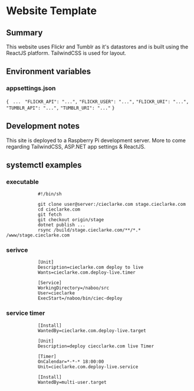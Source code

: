 # Website Template

## Summary

This website uses Flickr and Tumblr as it's datastores and is built using the ReactJS platform. TailwindCSS is used for layout.

## Environment variables

### appsettings.json

`{`
   ` ...`
` "FLICKR_API": "...",`
  `"FLICKR_USER": "...",`
  `"FLICKR_URI": "...",`
  `"TUMBLR_API": "...",`
  `"TUMBLR_URI": "..."`
`}`


## Development notes

This site is deployed to a Raspberry Pi development server. More to come regarding TailwindCSS, ASP.NET app settings & ReactJS.

## systemctl examples

### executable

                #!/bin/sh

                git clone user@server:/cieclarke.com stage.cieclarke.com
                cd cieclarke.com
                git fetch
                git checkout origin/stage
                dotnet publish ...
                rsync /build/stage.cieclarke.com/**/*.* /www/stage.cieclarke.com

### serivce

                [Unit]
                Description=cieclarke.com deploy to live
                Wants=cieclarke.com.deploy-live.timer

                [Service]
                WorkingDirectory=/naboo/src
                User=cieclarke
                ExecStart=/naboo/bin/ciec-deploy

### service timer

                [Install]
                WantedBy=cieclarke.com.deploy-live.target

                [Unit]
                Description=deploy ciecclarke.com live Timer

                [Timer]
                OnCalendar=*-*-* 18:00:00
                Unit=cieclarke.com.deploy-live.service

                [Install]
                WantedBy=multi-user.target
